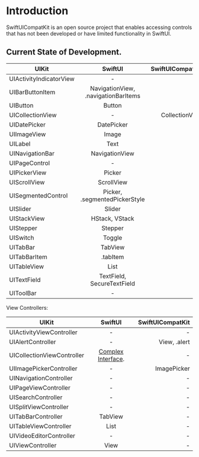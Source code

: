 # Introduction
SwiftUICompatKit is an open source project that enables accessing controls that has not been developed or have limited functionality in SwiftUI.


## Current State of Development.

| UIKit        | SwiftUI           | SwiftUICompatKit  |
| ------------- |:-------------:| -----:|
| UIActivityIndicatorView     | - | - |
|UIBarButtonItem | NavigationView, .navigationBarItems| - |
|UIButton | Button| - |
|UICollectionView | - | CollectionView |
|UIDatePicker | DatePicker| - |
|UIImageView | Image | - |
|UILabel | Text | - |
|UINavigationBar | NavigationView| - |
|UIPageControl | - | - |
|UIPickerView | Picker | - |
|UIScrollView | ScrollView | - |
|UISegmentedControl | Picker, .segmentedPickerStyle| - |
|UISlider | Slider | - |
|UIStackView | HStack, VStack | - |
|UIStepper | Stepper | - |
|UISwitch | Toggle | - |
|UITabBar | TabView | - |
|UITabBarItem | .tabItem | - |
|UITableView | List| - |
|UITextField | TextField, SecureTextField| - |
|UIToolBar | - | - |

View Controllers:

| UIKit        | SwiftUI           | SwiftUICompatKit  |
| ------------- |:-------------:| -----:|
|UIActivityViewController | - | - |
|UIAlertController | - | View, .alert |
|UICollectionViewController | [Complex Interface](https://developer.apple.com/tutorials/swiftui/composing-complex-interfaces). | - |
|UIImagePickerController | - | ImagePicker |
|UINavigationController | - | - |
|UIPageViewController | - | - |
|UISearchController | - | - |
|UISplitViewController | - | - |
|UITabBarController | TabView  | - |
|UITableViewController | List  | - |
|UIVideoEditorController | - | - |
|UIViewController | View  | - |